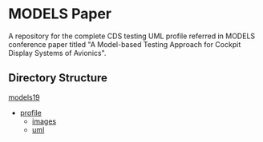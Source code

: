 # MODELS Paper
A repository for the complete CDS testing UML profile referred in MODELS conference paper titled "A Model-based Testing Approach for Cockpit Display Systems of Avionics".

## Directory Structure

[models19](.models19)
 * [profile](./profile)
   * [images](./profile/images)
   * [uml](./profile/uml)
